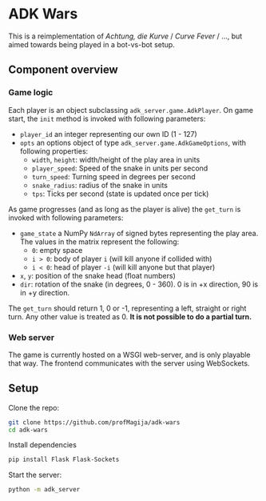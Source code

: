 # ADK Wars

This is a reimplementation of _Achtung, die Kurve_ / _Curve Fever_ / ..., but aimed towards being played in a bot-vs-bot setup.

## Component overview

### Game logic

Each player is an object subclassing `adk_server.game.AdkPlayer`. On game start, the `init` method is invoked with following parameters:

- `player_id` an integer representing our own ID (1 - 127)
- `opts` an options object of type `adk_server.game.AdkGameOptions`, with following properties:
  - `width`, `height`: width/height of the play area in units
  - `player_speed`: Speed of the snake in units per second
  - `turn_speed`: Turning speed in degrees per second
  - `snake_radius`: radius of the snake in units
  - `tps`: Ticks per second (state is updated once per tick)

As game progresses (and as long as the player is alive) the `get_turn` is invoked with following parameters:

- `game_state` a NumPy `NdArray` of signed bytes representing the play area. The values in the matrix represent the following:
  - `0`: empty space
  - `i > 0`: body of player `i` (will kill anyone if collided with)
  - `i < 0`: head of player `-i` (will kill anyone but that player)
- `x`, `y`: position of the snake head (float numbers)
- `dir`: rotation of the snake (in degrees, 0 - 360). 0 is in +x direction, 90 is in +y direction.

The `get_turn` should return 1, 0 or -1, representing a left, straight or right turn. Any other value is treated as 0. **It is not possible to do a partial turn.**

### Web server

The game is currently hosted on a WSGI web-server, and is only playable that way. The frontend communicates with the server using WebSockets.

## Setup

Clone the repo:

```sh
git clone https://github.com/profMagija/adk-wars
cd adk-wars
```

Install dependencies

```sh
pip install Flask Flask-Sockets
```

Start the server:

```sh
python -m adk_server
```
